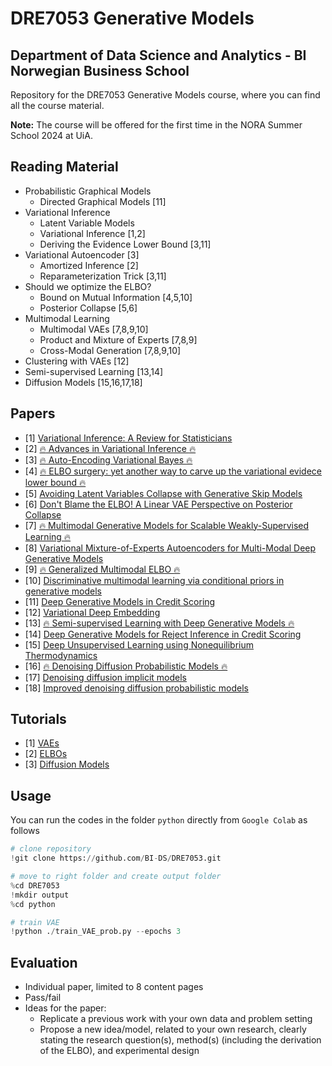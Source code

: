 # DRE7053 Generative Models
## Department of Data Science and Analytics - BI Norwegian Business School

Repository for the DRE7053 Generative Models course, where you can find all the course material.

**Note:** The course will be offered for the first time in the NORA Summer School 2024 at UiA. 

## Reading Material 
* Probabilistic Graphical Models
  - Directed Graphical Models [11] 
* Variational Inference 
  - Latent Variable Models
  - Variational Inference [1,2]
  - Deriving the Evidence Lower Bound [3,11]
* Variational Autoencoder [3]
  - Amortized Inference [2]
  - Reparameterization Trick [3,11]
* Should we optimize the ELBO?
  - Bound on Mutual Information [4,5,10]
  - Posterior Collapse [5,6]
* Multimodal Learning
  - Multimodal VAEs [7,8,9,10]
  - Product and Mixture of Experts [7,8,9]
  - Cross-Modal Generation [7,8,9,10]
* Clustering with VAEs [12]
* Semi-supervised Learning [13,14]
* Diffusion Models [15,16,17,18]

## Papers
* [1] [Variational Inference: A Review for Statisticians](https://arxiv.org/abs/1601.00670)
* [2] [:fire: Advances in Variational Inference :fire:](https://arxiv.org/abs/1711.05597)
* [3] [:fire: Auto-Encoding Variational Bayes :fire:](https://arxiv.org/abs/1312.6114)
* [4] [:fire: ELBO surgery: yet another way to carve up the variational evidece lower bound :fire:](https://www.cs.columbia.edu/~blei/fogm/2020F/readings/HoffmanJohnson2016.pdf)
* [5] [Avoiding Latent Variables Collapse with Generative Skip Models](https://arxiv.org/abs/1807.04863)
* [6] [Don't Blame the ELBO! A Linear VAE Perspective on Posterior Collapse](https://arxiv.org/abs/1911.02469)
* [7] [:fire: Multimodal Generative Models for Scalable Weakly-Supervised Learning :fire:](https://arxiv.org/abs/1802.05335)
* [8] [Variational Mixture-of-Experts Autoencoders for Multi-Modal Deep Generative Models](https://arxiv.org/abs/1911.03393)
* [9] [:fire: Generalized Multimodal ELBO :fire:](https://arxiv.org/abs/2105.02470)
* [10] [Discriminative multimodal learning via conditional priors in generative models](https://doi.org/10.1016/j.neunet.2023.10.048)
* [11] [Deep Generative Models in Credit Scoring](https://munin.uit.no/handle/10037/20407)
* [12] [Variational Deep Embedding](https://arxiv.org/abs/1611.05148)
* [13] [:fire: Semi-supervised Learning with Deep Generative Models :fire:](https://arxiv.org/abs/1406.5298)
* [14] [Deep Generative Models for Reject Inference in Credit Scoring](https://www.sciencedirect.com/science/article/pii/S0950705120301660)
* [15] [Deep Unsupervised Learning using Nonequilibrium Thermodynamics](https://arxiv.org/abs/1503.03585)
* [16] [:fire: Denoising Diffusion Probabilistic Models :fire:](https://arxiv.org/abs/2006.11239)
* [17] [Denoising diffusion implicit models](https://arxiv.org/abs/2010.02502)
* [18] [Improved denoising diffusion probabilistic models](https://arxiv.org/abs/2102.09672)

## Tutorials
* [1] [VAEs](https://jaan.io/what-is-variational-autoencoder-vae-tutorial/)
* [2] [ELBOs](https://yugeten.github.io/posts/2020/06/elbo/)
* [3] [Diffusion Models](https://github.com/FilippoMB/Diffusion_models_tutorial)

## Usage
You can run the codes in the folder `python` directly from `Google Colab` as follows
```python
# clone repository
!git clone https://github.com/BI-DS/DRE7053.git

# move to right folder and create output folder
%cd DRE7053
!mkdir output
%cd python

# train VAE
!python ./train_VAE_prob.py --epochs 3
```

## Evaluation 
* Individual paper, limited to 8 content pages
* Pass/fail
* Ideas for the paper: 
  - Replicate a previous work with your own data and problem setting 
  - Propose a new idea/model, related to your own research, clearly stating the research question(s), method(s) (including the derivation of the ELBO), and experimental design
